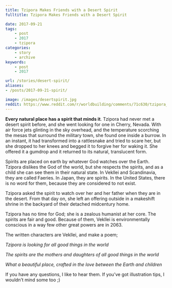 ```yaml
---
title: Tzipora Makes Friends with a Desert Spirit
fulltitle: Tzipora Makes Friends with a Desert Spirit

date: 2017-09-21
tags:
    - post
    - 2017
    - tzipora
categories:
    - story
    - archive
keywords:
    - post
    - 2017

url: /stories/desert-spirit/
aliases:
- /posts/2017-09-21-spirit/

image: /images/desertspirit.jpg
reddit: https://www.reddit.com/r/worldbuilding/comments/71c630/tzipora_makes_friends_with_a_desert_spirit_vekllei/
---
```


**Every natural place has a spirit that minds it**. Tzipora had never met a desert spirit before, and she went looking for one in Cherry, Nevada. With air force jets glinting in the sky overhead, and the temperature scorching the mesas that surround the military town, she found one inside a burrow. In an instant, it had transformed into a rattlesnake and tried to scare her, but she dropped to her knees and begged it to forgive her for waking it. She offered it a gumdrop and it returned to its natural, translucent form.

Spirits are placed on earth by whatever God watches over the Earth. Tzipora dislikes the God of the world, but she respects the spirits, and as a child she can see them in their natural state. In Vekllei and Scandinavia, they are called Faeries. In Japan, they are spirits. In the United States, there is no word for them, because they are considered to not exist.

Tzipora asked the spirit to watch over her and her father when they are in the desert. From that day on, she left an offering outside in a makeshift shrine in the backyard of their detached midcentury home.

Tzipora has no time for God; she is a zealous humanist at her core. The spirits are fair and good. Because of them, Vekllei is environmentally conscious in a way few other great powers are in 2063.

The written characters are Vekllei, and make a poem;

*Tzipora is looking for all good things in the world*

*The spirits are the mothers and daughters of all good things in the world*

*What a beautiful place, crafted in the love between the Earth and children*

If you have any questions, I like to hear them. If you’ve got illustration tips, I wouldn’t mind some too ;)
